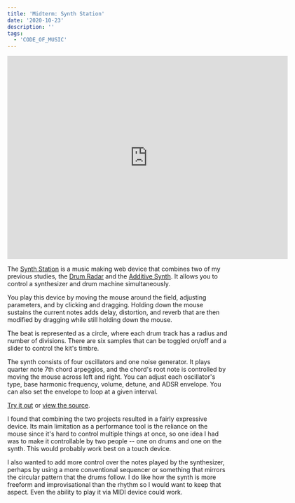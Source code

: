 ```yaml
---
title: 'Midterm: Synth Station'
date: '2020-10-23'
description: ''
tags:
  - 'CODE_OF_MUSIC'
---
```


<iframe src="https://player.vimeo.com/video/471502084" width="640" height="463" frameborder="0" allow="autoplay; fullscreen" allowfullscreen></iframe>

The [Synth Station](https://synth-station.netlify.app/) is a music making web device that combines two of my previous studies, the [Drum Radar](/code-of-music-rhythm-study) and the [Additive Synth](/code-of-music-timbre-study). It allows you to control a synthesizer and drum machine simultaneously.

You play this device by moving the mouse around the field, adjusting parameters, and by clicking and dragging. Holding down the mouse sustains the current notes adds delay, distortion, and reverb that are then modified by dragging while still holding down the mouse.

The beat is represented as a circle, where each drum track has a radius and number of divisions. There are six samples that can be toggled on/off and a slider to control the kit's timbre.

The synth consists of four oscillators and one noise generator. It plays quarter note 7th chord arpeggios, and the chord's root note is controlled by moving the mouse across left and right. You can adjust each oscillator's type, base harmonic frequency, volume, detune, and ADSR envelope. You can also set the envelope to loop at a given interval.

[Try it out](https://synth-station.netlify.app/) or [view the source](https://github.com/ejarzo/pulse).

I found that combining the two projects resulted in a fairly expressive device. Its main limitation as a performance tool is the reliance on the mouse since it's hard to control multiple things at once, so one idea I had was to make it controllable by two people -- one on drums and one on the synth. This would probably work best on a touch device.

I also wanted to add more control over the notes played by the synthesizer, perhaps by using a more conventional sequencer or something that mirrors the circular pattern that the drums follow. I do like how the synth is more freeform and improvisational than the rhythm so I would want to keep that aspect. Even the ability to play it via MIDI device could work.
